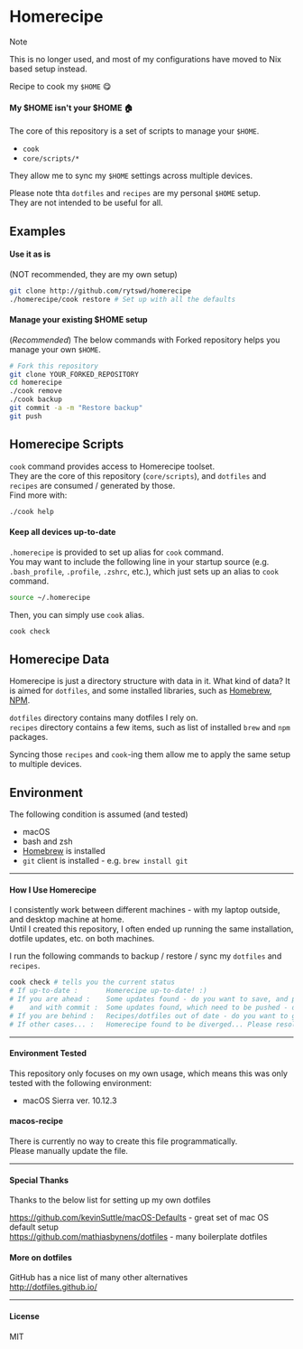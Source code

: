 # Homerecipe

> [!NOTE]
> This is no longer used, and most of my configurations have moved to Nix based setup instead.

Recipe to cook my `$HOME` :yum:

#### My \$HOME isn't your \$HOME :house:
The core of this repository is a set of scripts to manage your `$HOME`.  
-   `cook`
-   `core/scripts/*`

They allow me to sync my `$HOME` settings across multiple devices.

Please note thta `dotfiles` and `recipes` are  my personal `$HOME` setup.  
They are not intended to be useful for all.


## Examples

#### Use it as is
(NOT recommended, they are my own setup)
```bash
git clone http://github.com/rytswd/homerecipe
./homerecipe/cook restore # Set up with all the defaults
```

#### Manage your existing $HOME setup

(*Recommended*) The below commands with Forked repository helps you manage your own `$HOME`.
```bash
# Fork this repository
git clone YOUR_FORKED_REPOSITORY
cd homerecipe
./cook remove
./cook backup
git commit -a -m "Restore backup"
git push
```


## Homerecipe Scripts
`cook` command provides access to Homerecipe toolset.  
They are the core of this repository (`core/scripts`), and `dotfiles` and `recipes` are consumed / generated by those.  
Find more with:
```bash
./cook help
```

#### Keep all devices up-to-date
`.homerecipe` is provided to set up alias for `cook` command.  
You may want to include the following line in your startup source (e.g. `.bash_profile`, `.profile`, `.zshrc`, etc.), which just sets up an alias to `cook` command.

```bash
source ~/.homerecipe
```

Then, you can simply use `cook` alias.
```bash
cook check
```

## Homerecipe Data
Homerecipe is just a directory structure with data in it. What kind of data? It is aimed for `dotfiles`, and some installed libraries, such as [Homebrew](http://brew.sh), [NPM](http://npmjs.org).

`dotfiles` directory contains many dotfiles I rely on.  
`recipes` directory contains a few items, such as list of installed `brew` and `npm` packages.

Syncing those `recipes` and `cook`-ing them allow me to apply the same setup to multiple devices.


## Environment
The following condition is assumed (and tested)

-   macOS
-   bash and zsh
-   [Homebrew](http://brew.sh) is installed
-   `git` client is installed - e.g. `brew install git`


---

#### How I Use Homerecipe
I consistently work between different machines - with my laptop outside, and desktop machine at home.  
Until I created this repository, I often ended up running the same installation, dotfile updates, etc. on both machines.

I run the following commands to backup / restore / sync my `dotfiles` and `recipes`.

```bash
cook check # tells you the current status
# If up-to-date :       Homerecipe up-to-date! :)
# If you are ahead :    Some updates found - do you want to save, and push back to the server? [y/N]
#    and with commit :  Some updates found, which need to be pushed - do you want to go ahead and push? [y/N]
# If you are behind :   Recipes/dotfiles out of date - do you want to get the latest? [y/N]
# If other cases... :   Homerecipe found to be diverged... Please resolve manually using git commands
```

---

#### Environment Tested
This repository only focuses on my own usage, which means this was only tested with the following environment:  
-   macOS Sierra ver. 10.12.3


#### macos-recipe
There is currently no way to create this file programmatically.  
Please manually update the file.

---

#### Special Thanks
Thanks to the below list for setting up my own dotfiles

<https://github.com/kevinSuttle/macOS-Defaults> - great set of mac OS default setup  
<https://github.com/mathiasbynens/dotfiles> - many boilerplate dotfiles

#### More on dotfiles
GitHub has a nice list of many other alternatives  
<http://dotfiles.github.io/>

---

#### License
MIT
